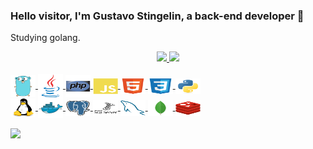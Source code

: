 ### Hello visitor, I'm Gustavo Stingelin, a back-end developer 👋

Studying golang.

<div align="center">
  <a href="https://github.com/GustavoStingelin">
  <img height="180em" src="https://github-readme-stats.vercel.app/api?username=GustavoStingelin&show_icons=true&theme=dracula&include_all_commits=true&count_private=true"/>
  <img height="180em" src="https://github-readme-stats.vercel.app/api/top-langs/?username=GustavoStingelin&layout=compact&theme=dracula&exclude_repo=tts-http-endpoint"/>
</div>
<div style="display: inline_block"><br>
  <img align="center" alt="golang" height="35" width="40" src="https://raw.githubusercontent.com/devicons/devicon/master/icons/go/go-original.svg">
  <img align="center" alt="java" height="38" width="40" src="https://raw.githubusercontent.com/devicons/devicon/master/icons/java/java-original.svg">
  <img align="center" alt="php" height="35" width="40" src="https://raw.githubusercontent.com/devicons/devicon/master/icons/php/php-original.svg">
  <img align="center" alt="js" height="25" width="40" src="https://raw.githubusercontent.com/devicons/devicon/master/icons/javascript/javascript-plain.svg">
  <img align="center" alt="html" height="25" width="40" src="https://raw.githubusercontent.com/devicons/devicon/master/icons/html5/html5-original.svg">
  <img align="center" alt="css" height="25" width="40" src="https://raw.githubusercontent.com/devicons/devicon/master/icons/css3/css3-original.svg">
  <img align="center" alt="python" height="25" width="40" src="https://raw.githubusercontent.com/devicons/devicon/master/icons/python/python-original.svg">
  
  </br>
  
  <img align="center" alt="linux" height="30" width="40" src="https://raw.githubusercontent.com/devicons/devicon/master/icons/linux/linux-original.svg">
  <img align="center" alt="docker" height="32" width="40" src="https://raw.githubusercontent.com/devicons/devicon/master/icons/docker/docker-original.svg">
  <img align="center" alt="pgsql" height="25" width="40" src="https://raw.githubusercontent.com/devicons/devicon/master/icons/postgresql/postgresql-original.svg">
  <img align="center" alt="mssql" height="25" width="40" src="https://raw.githubusercontent.com/devicons/devicon/master/icons/microsoftsqlserver/microsoftsqlserver-plain-wordmark.svg">
  <img align="center" alt="mysql" height="25" width="40" src="https://raw.githubusercontent.com/devicons/devicon/master/icons/mysql/mysql-original.svg">
  <img align="center" alt="mongo" height="25" width="40" src="https://raw.githubusercontent.com/devicons/devicon/master/icons/mongodb/mongodb-original.svg">
  <img align="center" alt="redis" height="25" width="40" src="https://raw.githubusercontent.com/devicons/devicon/master/icons/redis/redis-original.svg">
</div>
  </br>
<div> 
  <a href="https://www.linkedin.com/in/GustavoStingelin" target="_blank"><img src="https://img.shields.io/badge/-LinkedIn-%230077B5?style=for-the-badge&logo=linkedin&logoColor=white" target="_blank"></a> 
 
</div>

